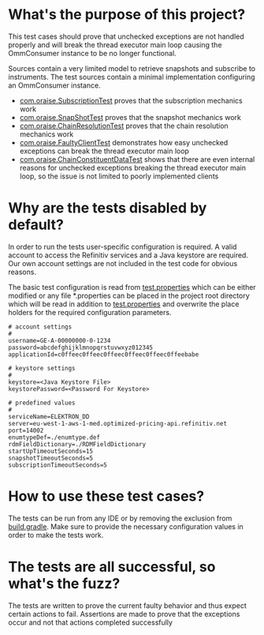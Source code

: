 # What's the purpose of this project?

This test cases should prove that unchecked exceptions are not handled properly and will break the thread executor main loop causing the OmmConsumer instance to be no longer functional.

Sources contain a very limited model to retrieve snapshots and subscribe to instruments.
The test sources contain a minimal implementation configuring an OmmConsumer instance.

- [com.oraise.SubscriptionTest](./src/test/java/com/oraise/SubscriptionTest.java) proves that the subscription mechanics work
- [com.oraise.SnapShotTest](./src/test/java/com/oraise/SnapShotTest.java) proves that the snapshot mechanics work
- [com.oraise.ChainResolutionTest](./src/test/java/com/oraise/ChainResolutionTest.java) proves that the chain resolution mechanics work
- [com.oraise.FaultyClientTest](./src/test/java/com/oraise/FaultyClientTest.java) demonstrates how easy unchecked exceptions can break the thread executor main loop
- [com.oraise.ChainConstituentDataTest](./src/test/java/com/oraise/ChainConstituentDataTest.java) shows that there are even internal reasons for unchecked exceptions breaking the thread executor main loop, so the issue is not limited to poorly implemented clients

# Why are the tests disabled by default?

In order to run the tests user-specific configuration is required. A valid account to access the Refinitiv services and a Java keystore are required. Our own account settings are not included in the test code for obvious reasons.

The basic test configuration is read from [test.properties](./test.properties) which can be either modified or any file *.properties can be placed in the project root directory which will be read in addition to [test.properties](./test.properties) and overwrite the place holders for the required configuration parameters.

```
# account settings
#
username=GE-A-00000000-0-1234
password=abcdefghijklmnopqrstuvwxyz012345
applicationId=c0ffeec0ffeec0ffeec0ffeec0ffeec0ffeebabe

# keystore settings
#
keystore=<Java Keystore File>
keystorePassword=<Password For Keystore>

# predefined values
#
serviceName=ELEKTRON_DD
server=eu-west-1-aws-1-med.optimized-pricing-api.refinitiv.net
port=14002
enumtypeDef=./enumtype.def
rdmFieldDictionary=./RDMFieldDictionary
startUpTimeoutSeconds=15
snapshotTimeoutSeconds=5
subscriptionTimeoutSeconds=5
```

# How to use these test cases?

The tests can be run from any IDE or by removing the exclusion from [build.gradle](build.gradle). Make sure to provide the necessary configuration values in order to make the tests work.

# The tests are all successful, so what's the fuzz?

The tests are written to prove the current faulty behavior and thus expect certain actions to fail. Assertions are made to prove that the exceptions occur and not that actions completed successfully 